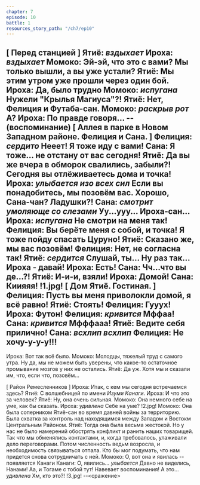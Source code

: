 ```yaml
---
chapter: 7
episode: 10
battle: 1
resources_story_path: "/ch7/ep10"
---
```

[ Перед станцией ]
Ятиё: *вздыхает*
Ироха: *вздыхает*
Момоко: Эй-эй, что это с вами? Мы только вышли, а вы уже устали?
Ятиё: Мы этим утром уже прошли через один бой.
Ироха: Да, было трудно
Момоко: *испугана* Нужели "Крылья Магиуса"?!
Ятиё: Нет, Фелиция и Футаба-сан.
Момоко: *раскрыв рот* А?
Ироха: По правде говоря...
-- (воспоминание)
[ Аллея в парке в Новом Западном районе. Фелиция и Сана. ]
Фелиция: *сердито* Нееет! Я тоже иду с вами!
Сана: Я тоже... не отстану от вас сегодня!
Ятиё: Да вы же вчера в обморок свалились, забыли?! Сегодня вы отлёживаетесь дома и точка!
Ироха: *улыбается изо всех сил* Если вы понадобитесь, мы позовём вас. Хорошо, Сана-чан? Ладушки?!
Сана: *смотрит умоляюще со слезами* Уу...ууу... Ироха-сан...
Ироха: *испугана* Не смотри на меня так!
Фелиция: Вы берёте меня с собой, и точка! Я тоже пойду спасать Цуруно!
Ятиё: Сказано же, мы вас позовём!
Фелиция: Нет, не согласна так!
Ятиё: *сердится* Слушай, ты... Ну раз так... Ироха - давай!
Ироха: Есть!
Сана: Чч...что вы де...?!
Ятиё: И-и-и, взяли!
Ироха: Домой!
Сана: Киияяя!
!1.jpg!
[ Дом Ятиё. Гостиная. ]
Фелиция: Пусть вы меня приволокли домой, я всё равно!
Ятиё: Стоять!
Фелиция: Гууух!
Ироха: Футон!
Фелиция: *кривится* Мффаа!
Сана: *кривится* Мфффааа!
Ятиё: Ведите себя прилично!
Сана: *всхлип всхлип*
Фелиция: Не хочу-у-у-у!!!
--
Ироха: Вот так всё было.
Момоко: Молодцы, тяжелый труд с самого утра. Ну да, мы не можем быть уверены, что какое-то остаточное промывание мозгов у них не остались.
Ятиё: Да уж. Хотя мы и сказали им, что, если что, позовём...

[ Район Ремесленников ]
Ироха: Итак, с кем мы сегодня встречаемся здесь?
Ятиё: С волшебницей по имени _Изуми Канаги_.
Ироха: И что это за человек?
Ятиё: Ну, она очень сильная.
Момоко: Она немного себе на уме, как бы сказать.
Ироха: *удивлена* Себе на уме?
!2.jpg!
Момоко: Она была соперником Ятиё-сан во время давней войны за территорию. Была схватка за контроль над находящимся между Западом и Востокм Центральным Районом.
Ятиё: Тогда она была весьма жестокой. Но у нас не было намерений обострять конфликт и ранить наших товарищей. Так что мы обменялись контактами, и, когда требовалось, улаживали дело переговорами. Потом численность ведьм возросла, и необходимость связываться отпала. Кто бы мог подумать, что нам придется снова сотрудничать с ней.
Момоко: О, вот она и явилась
-- появляется Канаги
Канаги: О, явились... *улыбается* Давно не виделись, Нанами! Аа, и Тогаме с тобой тут! Навевает воспоминания! А это... *удивлена* Хм, кто это?!
!3.jpg!
--<сражение>
